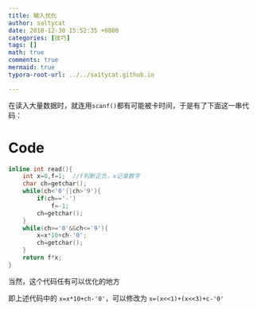 ```yaml
---
title: 输入优化
author: saltycat
date: 2018-12-30 15:52:35 +0800
categories: [技巧]
tags: []
math: true
comments: true
mermaid: true
typora-root-url: ../../sa1tycat.github.io

---
```


在读入大量数据时，就连用`scanf()`都有可能被卡时间，于是有了下面这一串代码：

# Code



```c++
inline int read(){
	int x=0,f=1;  //f判断正负，x记录数字
	char ch=getchar();
	while(ch<'0'||ch>'9'){
		if(ch=='-')
			f=-1;
		ch=getchar();
	}
	while(ch>='0'&&ch<='9'){
		x=x*10+ch-'0';
		ch=getchar();
	}
	return f*x;
}
```


当然，这个代码任有可以优化的地方

即上述代码中的 `x=x*10+ch-'0'`，可以修改为 `x=(x<<1)+(x<<3)+c-'0'`